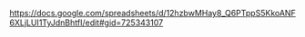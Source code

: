 https://docs.google.com/spreadsheets/d/12hzbwMHay8_Q6PTppS5KkoANF6XLjLUI1TyJdnBhtfI/edit#gid=725343107
